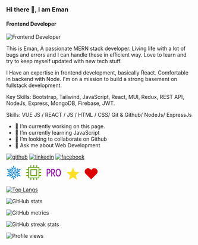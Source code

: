 ### Hi there 👋, I am Eman
#### Frontend Developer
![Frontend Developer](https://drive.google.com/drive/folders/1leb3qvaflQeJaFPdMHKT8iGnhyJkAl-Y)

This is Eman,
A passionate MERN stack developer. Living life with a lot of bugs and errors and I can handle these in efficient way. Love to learn and try to keep myself updated with new tech stuff. 

I Have an expertise in frontend development, basically React. Comfortable in backend with Node. I'm on a mission to build a strong basement on fullstack development.

Key Skills: Bootstrap, Tailwind, JavaScript, React, MUI, Redux, REST API, NodeJs, Express, MongoDB, Firebase, JWT.

Skills: VUE JS / REACT / JS / HTML / CSS/ Git & Github/ NodeJs/ ExpressJs

- 🔭 I’m currently working on this page. 
- 🌱 I’m currently learning JavaScript 
- 👯 I’m looking to collaborate on Github 
- 💬 Ask me about Web Development 


[<img src='https://cdn.jsdelivr.net/npm/simple-icons@3.0.1/icons/github.svg' alt='github' height='40'>](https://github.com/emansarwar)  [<img src='https://cdn.jsdelivr.net/npm/simple-icons@3.0.1/icons/linkedin.svg' alt='linkedin' height='40'>](https://www.linkedin.com/in/emansarwaralam/)  [<img src='https://cdn.jsdelivr.net/npm/simple-icons@3.0.1/icons/facebook.svg' alt='facebook' height='40'>](https://www.facebook.com/emansarwar.emu)  

<a href='https://archiveprogram.github.com/'><img src='https://raw.githubusercontent.com/acervenky/animated-github-badges/master/assets/acbadge.gif' width='40' height='40'></a> <a href='https://docs.github.com/en/developers'><img src='https://raw.githubusercontent.com/acervenky/animated-github-badges/master/assets/devbadge.gif' width='40' height='40'></a> <a href='https://github.com/pricing'><img src='https://raw.githubusercontent.com/acervenky/animated-github-badges/master/assets/pro.gif' width='40' height='40'></a> <a href='https://stars.github.com/'><img src='https://raw.githubusercontent.com/acervenky/animated-github-badges/master/assets/starbadge.gif' width='35' height='35'></a> <a href='https://docs.github.com/en/github/supporting-the-open-source-community-with-github-sponsors'><img src='https://raw.githubusercontent.com/acervenky/animated-github-badges/master/assets/sponsorbadge.gif' width='35' height='35'></a> 

[![Top Langs](https://github-readme-stats.vercel.app/api/top-langs/?username=emansarwar)](https://github.com/anuraghazra/github-readme-stats)

![GitHub stats](https://github-readme-stats.vercel.app/api?username=emansarwar&show_icons=true)  

![GitHub metrics](https://metrics.lecoq.io/emansarwar)  

![GitHub streak stats](https://streak-stats.demolab.com/?user=emansarwar)  

![Profile views](https://gpvc.arturio.dev/emansarwar)  
